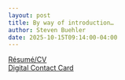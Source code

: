 ```yaml
---
layout: post
title: By way of introduction…
author: Steven Buehler
date: 2025-10-15T09:14:00-04:00
---
```


[Résumé/CV](/steven_buehler_cv.pdf)  
[Digital Contact Card](/vcard.vcf)

